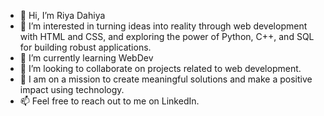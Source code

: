 - 👋 Hi, I’m Riya Dahiya
- 👀 I’m interested in turning ideas into reality through web development with HTML and CSS, and exploring the power of Python, C++, and SQL for building robust applications.
- 🌱 I’m currently learning WebDev
- 💞️ I’m looking to collaborate on projects related to web development.
- 🎯 I am on a mission to create meaningful solutions and make a positive impact using technology.
- 📫 Feel free to reach out to me on LinkedIn.
